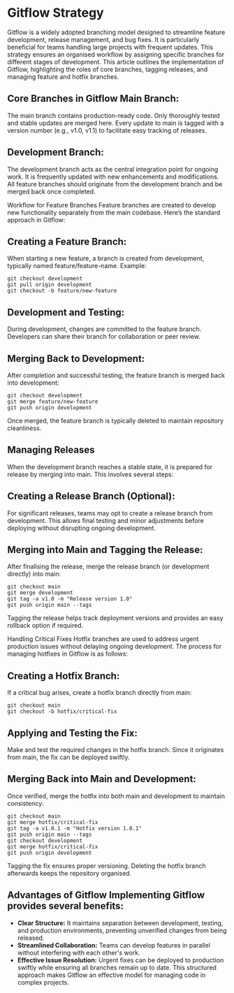 # Gitflow Strategy

Gitflow is a widely adopted branching model designed to streamline feature development, release management, and bug fixes. It is particularly beneficial for teams handling large projects with frequent updates. This strategy ensures an organised workflow by assigning specific branches for different stages of development. This article outlines the implementation of Gitflow, highlighting the roles of core branches, tagging releases, and managing feature and hotfix branches.

## Core Branches in Gitflow Main Branch:

The main branch contains production-ready code. Only thoroughly tested and stable updates are merged here. Every update to main is tagged with a version number (e.g., v1.0, v1.1) to facilitate easy tracking of releases. 

## Development Branch:

The development branch acts as the central integration point for ongoing work. It is frequently updated with new enhancements and modifications. All feature branches should originate from the development branch and be merged back once completed.

Workflow for Feature Branches Feature branches are created to develop new functionality separately from the main codebase. Here’s the standard approach in Gitflow:

## Creating a Feature Branch:

When starting a new feature, a branch is created from development, typically named feature/feature-name. Example:

```
git checkout development
git pull origin development
git checkout -b feature/new-feature
```
## Development and Testing:

During development, changes are committed to the feature branch. Developers can share their branch for collaboration or peer review.

## Merging Back to Development:

After completion and successful testing, the feature branch is merged back into development:

```
git checkout development
git merge feature/new-feature
git push origin development
```
Once merged, the feature branch is typically deleted to maintain repository cleanliness.

## Managing Releases 
When the development branch reaches a stable state, it is prepared for release by merging into main. This involves several steps:

## Creating a Release Branch (Optional):

For significant releases, teams may opt to create a release branch from development. This allows final testing and minor adjustments before deploying without disrupting ongoing development.

## Merging into Main and Tagging the Release:

After finalising the release, merge the release branch (or development directly) into main:

```
git checkout main
git merge development
git tag -a v1.0 -m "Release version 1.0"
git push origin main --tags
```
Tagging the release helps track deployment versions and provides an easy rollback option if required.

Handling Critical Fixes Hotfix branches are used to address urgent production issues without delaying ongoing development. The process for managing hotfixes in Gitflow is as follows:

## Creating a Hotfix Branch:

If a critical bug arises, create a hotfix branch directly from main:

```
git checkout main
git checkout -b hotfix/critical-fix
```
## Applying and Testing the Fix:

Make and test the required changes in the hotfix branch. Since it originates from main, the fix can be deployed swiftly.

## Merging Back into Main and Development:

Once verified, merge the hotfix into both main and development to maintain consistency:
```
git checkout main
git merge hotfix/critical-fix
git tag -a v1.0.1 -m "Hotfix version 1.0.1"
git push origin main --tags
git checkout development
git merge hotfix/critical-fix
git push origin development
```
Tagging the fix ensures proper versioning. Deleting the hotfix branch afterwards keeps the repository organised.

## Advantages of Gitflow Implementing Gitflow provides several benefits:

* **Clear Structure:** It maintains separation between development, testing, and production environments, preventing unverified changes from being released.
* **Streamlined Collaboration:** Teams can develop features in parallel without interfering with each other's work.
* **Effective Issue Resolution:** Urgent fixes can be deployed to production swiftly while ensuring all branches remain up to date.
This structured approach makes Gitflow an effective model for managing code in complex projects.

